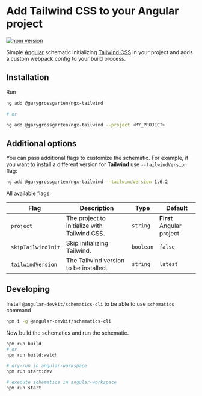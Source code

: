 # Add Tailwind CSS to your Angular project

[![npm version](https://badge.fury.io/js/%40garygrossgarten%2Fngx-tailwind.svg)](https://www.npmjs.com/package/@garygrossgarten/ngx-tailwind)

Simple [Angular](https://angular.io/) schematic initializing [Tailwind CSS](https://tailwindcss.com/) in your project and adds a custom webpack config to your build process.

## Installation

Run

```bash
ng add @garygrossgarten/ngx-tailwind

# or

ng add @garygrossgarten/ngx-tailwind --project <MY_PROJECT>
```

## Additional options

You can pass additional flags to customize the schematic. For example, if you want to install a different version for **Tailwind** use `--tailwindVersion` flag:

```bash
ng add @garygrossgarten/ngx-tailwind --tailwindVersion 1.6.2
```

All available flags:

| Flag                |  Description                                 | Type      |  Default                  |
| ------------------- | -------------------------------------------- | --------- | ------------------------- |
|  `project`          | The project to initialize with Tailwind CSS. | `string`  | **First** Angular project |
|  `skipTailwindInit` | Skip initializing Tailwind.                  | `boolean` | `false`                   |
|  `tailwindVersion`  | The Tailwind version to be installed.        | `string`  | `latest`                  |

## Developing

Install `@angular-devkit/schematics-cli` to be able to use `schematics` command

```bash
npm i -g @angular-devkit/schematics-cli
```

Now build the schematics and run the schematic.

```bash
npm run build
# or
npm run build:watch

# dry-run in angular-workspace
npm run start:dev

# execute schematics in angular-workspace
npm run start
```
